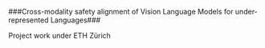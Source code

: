 ###Cross-modality safety alignment of Vision Language Models for under-represented Languages###

Project work under ETH Zürich
